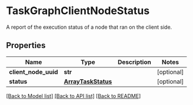 # TaskGraphClientNodeStatus

A report of the execution status of a node that ran on the client side. 
## Properties
Name | Type | Description | Notes
------------ | ------------- | ------------- | -------------
**client_node_uuid** | **str** |  | [optional] 
**status** | [**ArrayTaskStatus**](ArrayTaskStatus.md) |  | [optional] 

[[Back to Model list]](../README.md#documentation-for-models) [[Back to API list]](../README.md#documentation-for-api-endpoints) [[Back to README]](../README.md)


